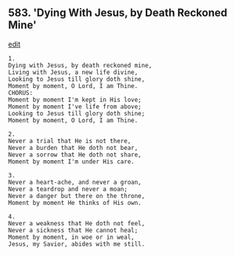 
## 583.  'Dying With Jesus, by Death Reckoned Mine'
[edit](https://docs.google.com/document/d/1opMvbJr3UcHfv-rcwUaIVUnV_-iF0XXV/edit?mode=html)



    1.
    Dying with Jesus, by death reckoned mine,
    Living with Jesus, a new life divine,
    Looking to Jesus till glory doth shine,
    Moment by moment, O Lord, I am Thine.
    CHORUS:
    Moment by moment I'm kept in His love;
    Moment by moment I've life from above;
    Looking to Jesus till glory doth shine;
    Moment by moment, O Lord, I am Thine.

    2.
    Never a trial that He is not there,
    Never a burden that He doth not bear,
    Never a sorrow that He doth not share,
    Moment by moment I'm under His care.

    3.
    Never a heart-ache, and never a groan,
    Never a teardrop and never a moan;
    Never a danger but there on the throne,
    Moment by moment He thinks of His own.

    4.
    Never a weakness that He doth not feel,
    Never a sickness that He cannot heal;
    Moment by moment, in woe or in weal,
    Jesus, my Savior, abides with me still.
